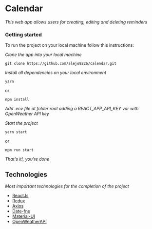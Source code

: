 # Calendar

_This web app allows users for creating, editing and deleting reminders_

### Getting started

To run the project on your local machine follow this instructions:

_Clone the app into your local machine_
```
git clone https://github.com/alejo9226/calendar.git
```

_Install all dependencies on your local environment_
```
yarn
```
or
```
npm install
```
_Add .env file at folder root adding a REACT_APP_API_KEY var with OpenWeather API key_

_Start the project_
```
yarn start
```
or
```
npm run start
```
_That's it!, you're done_

## Technologies

_Most important technologies for the completion of the project_

- [ReactJs](https://es.reactjs.org/)
- [Redux](https://es.redux.js.org/)
- [Axios](https://www.npmjs.com/package/axios)
- [Date-fns](https://www.npmjs.com/package/date-fns)
- [Material-UI](https://www.npmjs.com/package/@material-ui/core)
- [OpenWeatherAPI](https://openweathermap.org/api)
